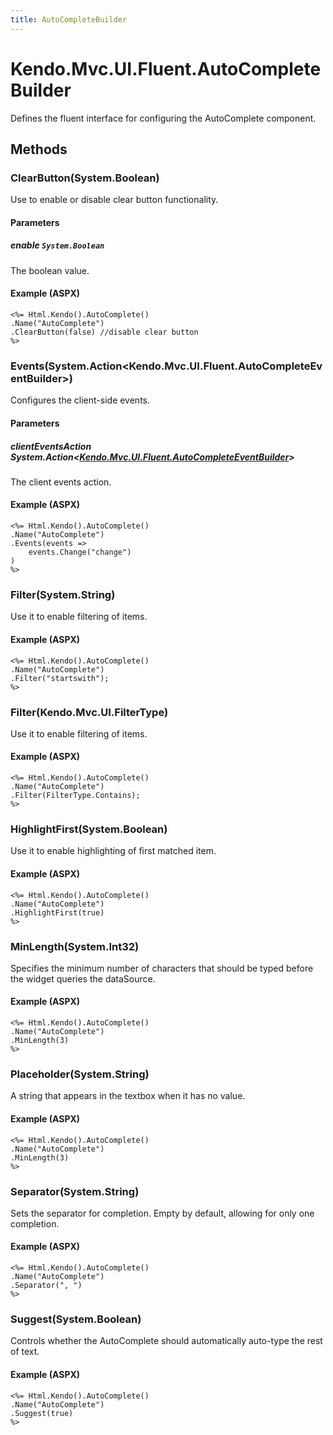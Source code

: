 ```yaml
---
title: AutoCompleteBuilder
---
```


# Kendo.Mvc.UI.Fluent.AutoCompleteBuilder
Defines the fluent interface for configuring the AutoComplete component.




## Methods


### ClearButton(System.Boolean)
Use to enable or disable clear button functionality.


#### Parameters

##### enable `System.Boolean`
The boolean value.




#### Example (ASPX)
    <%= Html.Kendo().AutoComplete()
    .Name("AutoComplete")
    .ClearButton(false) //disable clear button
    %>


### Events(System.Action\<Kendo.Mvc.UI.Fluent.AutoCompleteEventBuilder\>)
Configures the client-side events.


#### Parameters

##### clientEventsAction System.Action<[Kendo.Mvc.UI.Fluent.AutoCompleteEventBuilder](/api/aspnet-mvc/Kendo.Mvc.UI.Fluent/AutoCompleteEventBuilder)>
The client events action.




#### Example (ASPX)
    <%= Html.Kendo().AutoComplete()
    .Name("AutoComplete")
    .Events(events =>
        events.Change("change")
    )
    %>


### Filter(System.String)
Use it to enable filtering of items.




#### Example (ASPX)
    <%= Html.Kendo().AutoComplete()
    .Name("AutoComplete")
    .Filter("startswith");
    %>


### Filter(Kendo.Mvc.UI.FilterType)
Use it to enable filtering of items.




#### Example (ASPX)
    <%= Html.Kendo().AutoComplete()
    .Name("AutoComplete")
    .Filter(FilterType.Contains);
    %>


### HighlightFirst(System.Boolean)
Use it to enable highlighting of first matched item.




#### Example (ASPX)
    <%= Html.Kendo().AutoComplete()
    .Name("AutoComplete")
    .HighlightFirst(true)
    %>


### MinLength(System.Int32)
Specifies the minimum number of characters that should be typed before the widget queries the dataSource.




#### Example (ASPX)
    <%= Html.Kendo().AutoComplete()
    .Name("AutoComplete")
    .MinLength(3)
    %>


### Placeholder(System.String)
A string that appears in the textbox when it has no value.




#### Example (ASPX)
    <%= Html.Kendo().AutoComplete()
    .Name("AutoComplete")
    .MinLength(3)
    %>


### Separator(System.String)
Sets the separator for completion. Empty by default, allowing for only one completion.




#### Example (ASPX)
    <%= Html.Kendo().AutoComplete()
    .Name("AutoComplete")
    .Separator(", ")
    %>


### Suggest(System.Boolean)
Controls whether the AutoComplete should automatically auto-type the rest of text.




#### Example (ASPX)
    <%= Html.Kendo().AutoComplete()
    .Name("AutoComplete")
    .Suggest(true)
    %>



